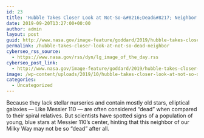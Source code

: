 ```yaml
---
id: 23
title: 'Hubble Takes Closer Look at Not-So-&#8216;Dead&#8217; Neighbor'
date: 2019-09-20T13:27:00+00:00
author: admin
layout: post
guid: http://www.nasa.gov/image-feature/goddard/2019/hubble-takes-closer-look-at-not-so-dead-neighbor
permalink: /hubble-takes-closer-look-at-not-so-dead-neighbor
cyberseo_rss_source:
  - https://www.nasa.gov/rss/dyn/lg_image_of_the_day.rss
cyberseo_post_link:
  - http://www.nasa.gov/image-feature/goddard/2019/hubble-takes-closer-look-at-not-so-dead-neighbor
image: /wp-content/uploads/2019/10/hubble-takes-closer-look-at-not-so-dead-neighbor.jpg
categories:
  - Uncategorized
---
```

Because they lack stellar nurseries and contain mostly old stars, elliptical galaxies — Like Messier 110 — are often considered “dead” when compared to their spiral relatives. But scientists have spotted signs of a population of young, blue stars at Messier 110&#8217;s center, hinting that this neighbor of our Milky Way may not be so “dead” after all.